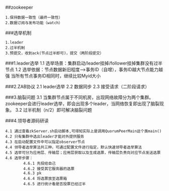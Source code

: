 ##zookeeper

    1.保持数据一致性（最终一致性）
    2.数据订阅与发布功能（watch）

###选举机制

    1.leader
    2.过半机制
    3.预提交，收到ack(节点过半即可)，提交（两阶段提交）

###1.leader选举
	1.1 选举场景：集群启动/leader挂掉/follower挂掉集群没有过半节点
	1.2 选举依据：节点数据新旧程度-->事务ID（自增），事务ID越大节点能力越强
				  当所有节点事务ID相同时，继续比较Myid大小
				  
###2.ZAB协议
	2.1 leader选举
	2.2 数据同步
	2.3 接受请求（二阶段请求）
	
###3.脑裂问题
	3.1 当集群节点属于不同机房，出现网络故障分为两个集群。zookeeper会进行leader选举，即会出现多个leader，当网络恢复即出现了脑裂现象。
	3.2 过半机制（n/2）即可解决脑裂问题
	
###4.领导者源码研读

	4.1 通过查看zkServer.sh启动脚本,可得知实际上是调用QuorumPeerMain这个类main()
	4.2 只有集群中选出leader才能对外提供服务
	4.3 在启动配置文件中可以指定observer节点
	4.4 领导者选举算法共三种，可通过配置文件进行指定，默认快速领导者选举算法
	4.5 选举可分为应用层、传输层；应用层获取以及生成选票，传输层负责向对应节点发送选票
	4.6 选举步骤：
	        4.6.1 先投给自己
	        4.6.2 接受其它服务器的选票
	        4.6.3 pk
	        4.6.4 将选票放至选票箱
	        4.6.5 进行统计看是否投票已经过半
